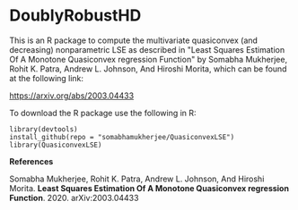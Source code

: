 # DoublyRobustHD
This is an R package to compute the multivariate quasiconvex (and decreasing) nonparametric LSE as described in "Least Squares Estimation Of A Monotone Quasiconvex
regression Function" by Somabha Mukherjee, Rohit K. Patra, Andrew L. Johnson, And Hiroshi Morita, which can be found at the following link:

https://arxiv.org/abs/2003.04433

To download the R package use the following in R:


```
library(devtools)
install_github(repo = "somabhamukherjee/QuasiconvexLSE")
library(QuasiconvexLSE)
```

**References**

Somabha Mukherjee, Rohit K. Patra, Andrew L. Johnson, And Hiroshi Morita. **Least Squares Estimation Of A Monotone Quasiconvex regression Function**. 2020. arXiv:2003.04433

